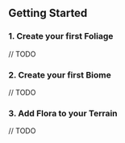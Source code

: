 ## Getting Started

### 1. Create your first Foliage
// TODO

### 2. Create your first Biome
// TODO

### 3. Add Flora to your Terrain
// TODO